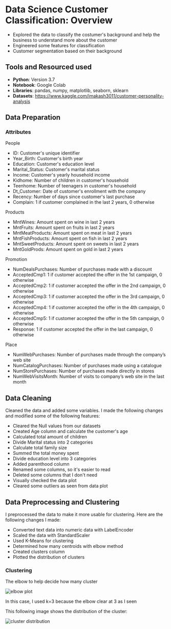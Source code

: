 # Data Science Customer Classification: Overview
* Explored the data to classify the costumer's background and help the business to understand more about the customer
* Engineered some features for classification
* Customer segmentation based on their background

## Tools and Resourced used
* **Python**: Version 3.7
* **Notebook**: Google Colab
* **Libraries**: pandas, numpy, matplotlib, seaborn, sklearn
* **Datasets**: https://www.kaggle.com/imakash3011/customer-personality-analysis

## Data Preparation
### Attributes

People

* ID: Customer's unique identifier
* Year_Birth: Customer's birth year
* Education: Customer's education level
* Marital_Status: Customer's marital status
* Income: Customer's yearly household income
* Kidhome: Number of children in customer's household
* Teenhome: Number of teenagers in customer's household
* Dt_Customer: Date of customer's enrollment with the company
* Recency: Number of days since customer's last purchase
* Complain: 1 if customer complained in the last 2 years, 0 otherwise

Products

* MntWines: Amount spent on wine in last 2 years
* MntFruits: Amount spent on fruits in last 2 years
* MntMeatProducts: Amount spent on meat in last 2 years
* MntFishProducts: Amount spent on fish in last 2 years
* MntSweetProducts: Amount spent on sweets in last 2 years
* MntGoldProds: Amount spent on gold in last 2 years

Promotion

* NumDealsPurchases: Number of purchases made with a discount
* AcceptedCmp1: 1 if customer accepted the offer in the 1st campaign, 0 otherwise
* AcceptedCmp2: 1 if customer accepted the offer in the 2nd campaign, 0 otherwise
* AcceptedCmp3: 1 if customer accepted the offer in the 3rd campaign, 0 otherwise
* AcceptedCmp4: 1 if customer accepted the offer in the 4th campaign, 0 otherwise
* AcceptedCmp5: 1 if customer accepted the offer in the 5th campaign, 0 otherwise
* Response: 1 if customer accepted the offer in the last campaign, 0 otherwise

Place

* NumWebPurchases: Number of purchases made through the company’s web site
* NumCatalogPurchases: Number of purchases made using a catalogue
* NumStorePurchases: Number of purchases made directly in stores
* NumWebVisitsMonth: Number of visits to company’s web site in the last month

## Data Cleaning
Cleaned the data and added some variables. I made the following changes and modified some of the following features:
* Cleared the Null values from our datasets
* Created Age column and calculate the customer's age
* Calculated total amount of children
* Divide Marital status into 2 categories
* Calculate total family size
* Summed the total money spent
* Divide education level into 3 categories
* Added parenthood column
* Renamed some columns, so it's easier to read
* Deleted some columns that I don't need
* Visually checked the data plot
* Cleared some outliers as seen from data plot

## Data Preprocessing and Clustering
I preprocessed the data to make it more usable for clustering. Here are the following changes I made:
* Converted text data into numeric data with LabelEncoder
* Scaled the data with StandardScaler
* Used K-Means for clustering
* Determined how many centroids with elbow method
* Created clusters column
* Plotted the distribution of clusters
### Clustering
The elbow to help decide how many cluster

![elbow plot](https://user-images.githubusercontent.com/60825743/137193314-d2292592-917e-4cd5-9c98-df503118becf.png)

In this case, I used k=3 because the elbow clear at 3 as I seen

This following image shows the distribution of the cluster:

![cluster distribution](https://user-images.githubusercontent.com/60825743/137194476-2f2b9c7a-8abb-4825-85a7-b0dd25586fa4.png)




